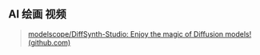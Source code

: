 ## AI 绘画 视频

>  [modelscope/DiffSynth-Studio: Enjoy the magic of Diffusion models! (github.com)](https://github.com/modelscope/DiffSynth-Studio)